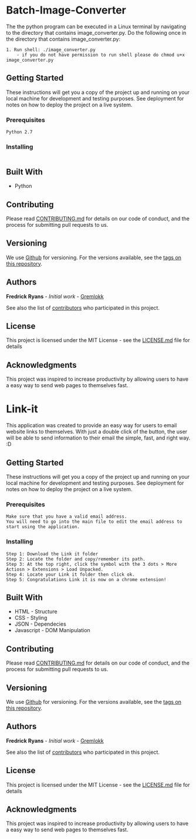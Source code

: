 # Batch-Image-Converter

The the python program can be executed in a Linux terminal by navigating to the directory that contains image_converter.py.
Do the following once in the directory that contains image_converter.py:
	
	1. Run shell: ./image_converter.py
		- if you do not have permission to run shell please do chmod u+x image_converter.py

## Getting Started

These instructions will get you a copy of the project up and running on your local machine for development and testing purposes. See deployment for notes on how to deploy the project on a live system.

### Prerequisites

```
Python 2.7
```

### Installing

```

```

## Built With

* Python

## Contributing

Please read [CONTRIBUTING.md](https://github.com/gremlokk) for details on our code of conduct, and the process for submitting pull requests to us.

## Versioning

We use [Github](http://github.com) for versioning. For the versions available, see the [tags on this repository](https://github.com/your/project/tags). 

## Authors

**Fredrick Ryans** - *Initial work* - [Gremlokk](https://github.com/gremlokk)

See also the list of [contributors](https://github.com/your/project/contributors) who participated in this project.

## License

This project is licensed under the MIT License - see the [LICENSE.md](LICENSE.md) file for details

## Acknowledgments

This project was inspired to increase productivity by allowing users to have a easy way to send web pages to themselves fast.

# Link-it

This application was created to provide an easy way for users to email website links to themselves. With just a double click of the button, the user will be able to send information to their email the simple, fast, and right way. :D

## Getting Started

These instructions will get you a copy of the project up and running on your local machine for development and testing purposes. See deployment for notes on how to deploy the project on a live system.

### Prerequisites

```
Make sure that you have a valid email address. 
You will need to go into the main file to edit the email address to start using the application.
```

### Installing

```
Step 1: Download the Link it folder
Step 2: Locate the folder and copy/remember its path.
Step 3: At the top right, click the symbol with the 3 dots > More Actiosn > Extensions > Load Unpacked.
Step 4: Locate your Link it folder then click ok.
Step 5: Congratulations Link it is now on a chrome extension!
```

## Built With

* HTML - Structure
* CSS - Styling 
* JSON - Dependecies 
* Javascript - DOM Manipulation

## Contributing

Please read [CONTRIBUTING.md](https://github.com/gremlokk) for details on our code of conduct, and the process for submitting pull requests to us.

## Versioning

We use [Github](http://github.com) for versioning. For the versions available, see the [tags on this repository](https://github.com/your/project/tags). 

## Authors

**Fredrick Ryans** - *Initial work* - [Gremlokk](https://github.com/gremlokk)

See also the list of [contributors](https://github.com/your/project/contributors) who participated in this project.

## License

This project is licensed under the MIT License - see the [LICENSE.md](LICENSE.md) file for details

## Acknowledgments

This project was inspired to increase productivity by allowing users to have a easy way to send web pages to themselves fast.

